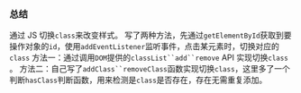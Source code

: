 ### 总结
通过 JS 切换`class`来改变样式。
写了两种方法，先通过`getElementById`获取到要操作对象的`id`，使用`addEventListener`监听事件，点击某元素时，切换对应的`class`
方法一：通过调用`DOM`提供的`classList``add``remove` API 实现切换`class` 。
方法二：自己写了`addClass``removeClass`函数实现切换`class`，这里多了一个判断`hasClass`判断函数，用来检测是`class`是否存在，存在无需重复添加。
